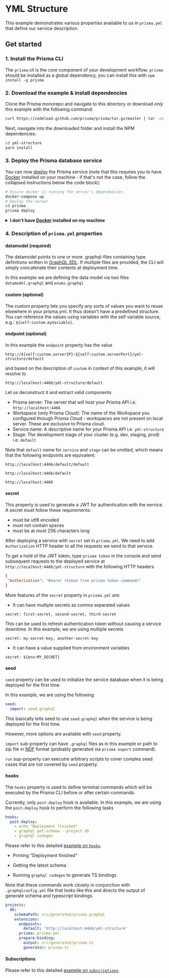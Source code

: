 # YML Structure

This example demonstrates various properties available to us in `prisma.yml` that define our service description.

## Get started

### 1. Install the Prisma CLI
The `prisma` cli is the core component of your development workflow. `prisma` should be installed as a global dependency, you can install this with `npm install -g prisma`

### 2. Download the example & install dependencies

Clone the Prisma monorepo and navigate to this directory or download _only_ this example with the following command:

```sh
curl https://codeload.github.com/prisma/prisma/tar.gz/master | tar -xz --strip=2 prisma-master/examples/yml-structure
```

Next, navigate into the downloaded folder and install the NPM dependencies:

```sh
cd yml-structure
yarn install
```

### 3. Deploy the Prisma database service

You can now [deploy](https://www.prisma.io/docs/reference/cli-command-reference/database-service/prisma-deploy-kee1iedaov) the Prisma service (note that this requires you to have [Docker](https://www.docker.com) installed on your machine - if that's not the case, follow the collapsed instructions below the code block):

```sh
# Ensure docker is running the server's dependencies
docker-compose up
# Deploy the server
cd prisma
prisma deploy
```

<details>
 <summary><strong>I don't have <a href="https://www.docker.com">Docker</a> installed on my machine</strong></summary>

To deploy your service to a demo server (rather than locally with Docker), please follow [this link](https://www.prisma.io/docs/quickstart/).

</details>

### 4. Description of `prisma.yml` properties

#### datamodel (required)

The datamodel points to one or more .graphql-files containing type definitions written in [GraphQL SDL](https://blog.graph.cool/graphql-sdl-schema-definition-language-6755bcb9ce51). If multiple files are provided, the CLI will simply concatenate their contents at deployment time.

In this example we are defining the data model via two files `datamodel.graphql` and `enums.graphql`

#### custom (optional)

The custom property lets you specify any sorts of values you want to reuse elsewhere in your prisma.yml. It thus doesn't have a predefined structure. You can reference the values using variables with the self variable source, e.g.: `${self:custom.myVariable}`.

#### endpoint (optional)

In this example the `endpoint` property has the value

`http://${self:custom.serverIP}:${self:custom.serverPort}/yml-structure/default`

and based on the description of `custom` in context of this example, it will resolve to

`http://localhost:4466/yml-structure/default`

Let us deconstruct it and extract valid components

* Prisma server: The server that will host your Prisma API i.e. `http://localhost:4466`
* Workspace (only Prisma Cloud): The name of the Workspace you configured through Prisma Cloud - workspaces are not present on local server. These are exclusive to Prisma cloud.
* Service name: A descriptive name for your Prisma API i.e. `yml-structure`
* Stage: The development stage of your cluster (e.g. dev, staging, prod) i.e. `default`

Note that `default` name for `service` and `stage` can be omitted, which means that the following endpoints are equivalent:

`http://localhost:4466/default/default`

`http://localhost:4466/default`

`http://localhost:4466`

#### secret

This property is used to generate a JWT for authentication with the service. A secret must follow these requirements:

* must be utf8 encoded
* must not contain spaces
* must be at most 256 characters long

After deploying a service with `secret` set in `prisma.yml`. We need to add `Authorization` HTTP header to all the requests we send to that service.

To get a hold of the JWT token, type `prisma token` in the console and send subsequent requests to the deployed service at
`http://localhost:4466/yml-structure` with the following HTTP headers

```json
{
 "Authorization": "Bearer <token from prisma token command>"
}
```

More features of the `secret` property in `prisma.yml` are:

* It can have multiple secrets as comma separated values

`secret: first-secret, second-secret, third-secret`

This can be used to refresh authentication token without causing a service downtime. In this example, we are using multiple secrets

`secret: my-secret-key, another-secret-key`

* It can have a value supplied from environment variables

`secret: ${env:MY_SECRET}`

#### seed

`seed` property can be used to initialize the service database when it is being deployed for the first time.

In this example, we are using the following

```yml
seed:
  import: seed.graphql
```

This basically tells seed to use `seed.graphql` when the service is being deployed for the first time.

However, more options are available with `seed` property.

`import` sub-property can have `.graphql` files as in this example or path to zip file in [NDF](https://www.prisma.io/docs/reference/data-import-and-export/normalized-data-format-teroo5uxih/) format (probably generated via `prisma export` command).

`run` sup-property can executre arbitrary scripts to cover comples seed cases that are not covered by `seed` property.

#### hooks

The `hooks` property is used to define terminal commands which will be executed by the Prisma CLI before or after certain commands.

Currently, only `post-deploy` hook is available. In this example, we are using the `post-deploy` hook to perform the following tasks

```yml
hooks:
  post-deploy:
    - echo "Deployment finished"
    - graphql get-schema --project db
    - graphql codegen
```

Please refer to this detailed [example on `hooks`](../hooks).

* Printing "Deployment finished"

* Getting the latest schema

* Running `graphql codegen` to generate TS bindings

Note that these commands work closely in conjunction with `.graphqlconfig.yml` file that looks like this and directs the output of generate schema and typescript bindings.

```yml
projects:
  db:
    schemaPath: src/generated/prisma.graphql
    extensions:
      endpoints:
        default: 'http://localhost:4466/yml-structure'
      prisma: prisma.yml
      prepare-binding:
        output: src/generated/prisma.ts
        generator: prisma-ts
```

#### Subscriptions

Please refer to this detailed [example on `subscriptions`](../server-side-subscriptions).

